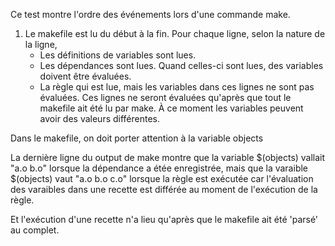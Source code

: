 Ce test montre l'ordre des événements lors d'une commande make.

1) Le makefile est lu du début à la fin.
	Pour chaque ligne, selon la nature de la ligne,
	- Les définitions de variables sont lues.
	- Les dépendances sont lues.  Quand celles-ci sont lues, des variables
	  doivent être évaluées.
	- La règle qui est lue, mais les variables dans ces lignes ne sont pas
	  évaluées.  Ces lignes ne seront évaluées qu'après que tout le makefile ait
	  été lu par make.  À ce moment les variables peuvent avoir des valeurs
	  différentes.

Dans le makefile, on doit porter attention à la variable objects

La dernière ligne du output de make montre que la variable $(objects) vallait
"a.o b.o" lorsque la dépendance a étée enregistrée, mais que la varaible
$(objects) vaut "a.o b.o c.o" lorsque la règle est exécutée car l'évaluation des
varaibles dans une recette est différée au moment de l'exécution de la règle.

Et l'exécution d'une recette n'a lieu qu'après que le makefile ait été 'parsé'
au complet.
